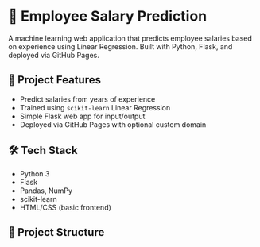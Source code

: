# 🧠 Employee Salary Prediction

A machine learning web application that predicts employee salaries based on experience using Linear Regression. Built with Python, Flask, and deployed via GitHub Pages.

## 🚀 Project Features

- Predict salaries from years of experience
- Trained using `scikit-learn` Linear Regression
- Simple Flask web app for input/output
- Deployed via GitHub Pages with optional custom domain

## 🛠️ Tech Stack

- Python 3
- Flask
- Pandas, NumPy
- scikit-learn
- HTML/CSS (basic frontend)

## 📁 Project Structure

